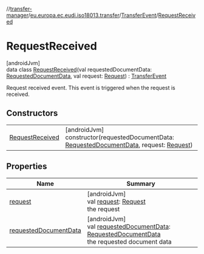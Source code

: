 //[transfer-manager](../../../../index.md)/[eu.europa.ec.eudi.iso18013.transfer](../../index.md)/[TransferEvent](../index.md)/[RequestReceived](index.md)

# RequestReceived

[androidJvm]\
data class [RequestReceived](index.md)(val requestedDocumentData: [RequestedDocumentData](../../-requested-document-data/index.md), val request: [Request](../../../eu.europa.ec.eudi.iso18013.transfer.response/-request/index.md)) : [TransferEvent](../index.md)

Request received event. This event is triggered when the request is received.

## Constructors

| | |
|---|---|
| [RequestReceived](-request-received.md) | [androidJvm]<br>constructor(requestedDocumentData: [RequestedDocumentData](../../-requested-document-data/index.md), request: [Request](../../../eu.europa.ec.eudi.iso18013.transfer.response/-request/index.md)) |

## Properties

| Name                                                | Summary                                                                                                                                                                  |
|-----------------------------------------------------|--------------------------------------------------------------------------------------------------------------------------------------------------------------------------|
| [request](request.md)                               | [androidJvm]<br>val [request](request.md): [Request](../../../eu.europa.ec.eudi.iso18013.transfer.response/-request/index.md)<br>the request                             |
| [requestedDocumentData](requested-document-data.md) | [androidJvm]<br>val [requestedDocumentData](requested-document-data.md): [RequestedDocumentData](../../-requested-document-data/index.md)<br>the requested document data |
